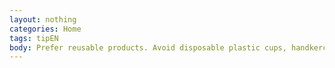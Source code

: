 ```yaml
---
layout: nothing
categories: Home
tags: tipEN
body: Prefer reusable products. Avoid disposable plastic cups, handkerchiefs, napkins, plastic bags and other similar products. In the long run using them usually costs more and also requires more resources and energy compared to similar reusable products.
---
```

